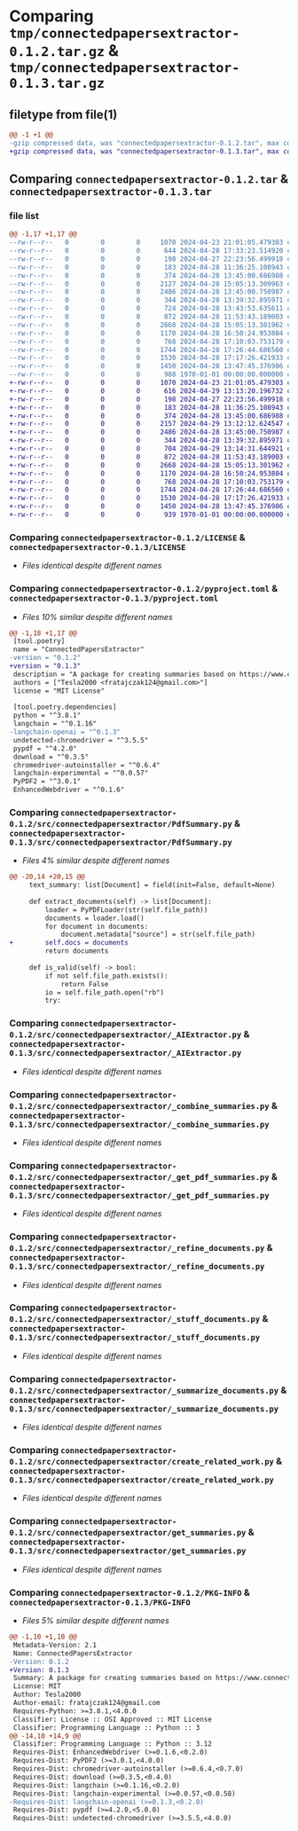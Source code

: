 # Comparing `tmp/connectedpapersextractor-0.1.2.tar.gz` & `tmp/connectedpapersextractor-0.1.3.tar.gz`

## filetype from file(1)

```diff
@@ -1 +1 @@
-gzip compressed data, was "connectedpapersextractor-0.1.2.tar", max compression
+gzip compressed data, was "connectedpapersextractor-0.1.3.tar", max compression
```

## Comparing `connectedpapersextractor-0.1.2.tar` & `connectedpapersextractor-0.1.3.tar`

### file list

```diff
@@ -1,17 +1,17 @@
--rw-r--r--   0        0        0     1070 2024-04-23 21:01:05.479303 connectedpapersextractor-0.1.2/LICENSE
--rw-r--r--   0        0        0      644 2024-04-28 17:33:23.514920 connectedpapersextractor-0.1.2/pyproject.toml
--rw-r--r--   0        0        0      198 2024-04-27 22:23:56.499918 connectedpapersextractor-0.1.2/src/connectedpapersextractor/ArticleFilter.py
--rw-r--r--   0        0        0      183 2024-04-28 11:36:25.108943 connectedpapersextractor-0.1.2/src/connectedpapersextractor/Config.py
--rw-r--r--   0        0        0      374 2024-04-28 13:45:00.686988 connectedpapersextractor-0.1.2/src/connectedpapersextractor/MainPartsExtractor.py
--rw-r--r--   0        0        0     2127 2024-04-28 15:05:13.309963 connectedpapersextractor-0.1.2/src/connectedpapersextractor/PdfSummary.py
--rw-r--r--   0        0        0     2486 2024-04-28 13:45:00.750987 connectedpapersextractor-0.1.2/src/connectedpapersextractor/_AIExtractor.py
--rw-r--r--   0        0        0      344 2024-04-28 13:39:32.895971 connectedpapersextractor-0.1.2/src/connectedpapersextractor/__init__.py
--rw-r--r--   0        0        0      724 2024-04-28 13:43:53.635611 connectedpapersextractor-0.1.2/src/connectedpapersextractor/_add_docs.py
--rw-r--r--   0        0        0      872 2024-04-28 11:53:43.189003 connectedpapersextractor-0.1.2/src/connectedpapersextractor/_combine_summaries.py
--rw-r--r--   0        0        0     2668 2024-04-28 15:05:13.301962 connectedpapersextractor-0.1.2/src/connectedpapersextractor/_get_pdf_summaries.py
--rw-r--r--   0        0        0     1170 2024-04-28 16:50:24.953804 connectedpapersextractor-0.1.2/src/connectedpapersextractor/_refine_documents.py
--rw-r--r--   0        0        0      768 2024-04-28 17:10:03.753179 connectedpapersextractor-0.1.2/src/connectedpapersextractor/_stuff_documents.py
--rw-r--r--   0        0        0     1744 2024-04-28 17:26:44.686560 connectedpapersextractor-0.1.2/src/connectedpapersextractor/_summarize_documents.py
--rw-r--r--   0        0        0     1530 2024-04-28 17:17:26.421933 connectedpapersextractor-0.1.2/src/connectedpapersextractor/create_related_work.py
--rw-r--r--   0        0        0     1450 2024-04-28 13:47:45.376986 connectedpapersextractor-0.1.2/src/connectedpapersextractor/get_summaries.py
--rw-r--r--   0        0        0      988 1970-01-01 00:00:00.000000 connectedpapersextractor-0.1.2/PKG-INFO
+-rw-r--r--   0        0        0     1070 2024-04-23 21:01:05.479303 connectedpapersextractor-0.1.3/LICENSE
+-rw-r--r--   0        0        0      616 2024-04-29 13:13:20.196732 connectedpapersextractor-0.1.3/pyproject.toml
+-rw-r--r--   0        0        0      198 2024-04-27 22:23:56.499918 connectedpapersextractor-0.1.3/src/connectedpapersextractor/ArticleFilter.py
+-rw-r--r--   0        0        0      183 2024-04-28 11:36:25.108943 connectedpapersextractor-0.1.3/src/connectedpapersextractor/Config.py
+-rw-r--r--   0        0        0      374 2024-04-28 13:45:00.686988 connectedpapersextractor-0.1.3/src/connectedpapersextractor/MainPartsExtractor.py
+-rw-r--r--   0        0        0     2157 2024-04-29 13:12:12.624547 connectedpapersextractor-0.1.3/src/connectedpapersextractor/PdfSummary.py
+-rw-r--r--   0        0        0     2486 2024-04-28 13:45:00.750987 connectedpapersextractor-0.1.3/src/connectedpapersextractor/_AIExtractor.py
+-rw-r--r--   0        0        0      344 2024-04-28 13:39:32.895971 connectedpapersextractor-0.1.3/src/connectedpapersextractor/__init__.py
+-rw-r--r--   0        0        0      704 2024-04-29 13:14:31.644921 connectedpapersextractor-0.1.3/src/connectedpapersextractor/_add_docs.py
+-rw-r--r--   0        0        0      872 2024-04-28 11:53:43.189003 connectedpapersextractor-0.1.3/src/connectedpapersextractor/_combine_summaries.py
+-rw-r--r--   0        0        0     2668 2024-04-28 15:05:13.301962 connectedpapersextractor-0.1.3/src/connectedpapersextractor/_get_pdf_summaries.py
+-rw-r--r--   0        0        0     1170 2024-04-28 16:50:24.953804 connectedpapersextractor-0.1.3/src/connectedpapersextractor/_refine_documents.py
+-rw-r--r--   0        0        0      768 2024-04-28 17:10:03.753179 connectedpapersextractor-0.1.3/src/connectedpapersextractor/_stuff_documents.py
+-rw-r--r--   0        0        0     1744 2024-04-28 17:26:44.686560 connectedpapersextractor-0.1.3/src/connectedpapersextractor/_summarize_documents.py
+-rw-r--r--   0        0        0     1530 2024-04-28 17:17:26.421933 connectedpapersextractor-0.1.3/src/connectedpapersextractor/create_related_work.py
+-rw-r--r--   0        0        0     1450 2024-04-28 13:47:45.376986 connectedpapersextractor-0.1.3/src/connectedpapersextractor/get_summaries.py
+-rw-r--r--   0        0        0      939 1970-01-01 00:00:00.000000 connectedpapersextractor-0.1.3/PKG-INFO
```

### Comparing `connectedpapersextractor-0.1.2/LICENSE` & `connectedpapersextractor-0.1.3/LICENSE`

 * *Files identical despite different names*

### Comparing `connectedpapersextractor-0.1.2/pyproject.toml` & `connectedpapersextractor-0.1.3/pyproject.toml`

 * *Files 10% similar despite different names*

```diff
@@ -1,18 +1,17 @@
 [tool.poetry]
 name = "ConnectedPapersExtractor"
-version = "0.1.2"
+version = "0.1.3"
 description = "A package for creating summaries based on https://www.connectedpapers.com/."
 authors = ["Tesla2000 <fratajczak124@gmail.com>"]
 license = "MIT License"
 
 [tool.poetry.dependencies]
 python = "^3.8.1"
 langchain = "^0.1.16"
-langchain-openai = "^0.1.3"
 undetected-chromedriver = "^3.5.5"
 pypdf = "^4.2.0"
 download = "^0.3.5"
 chromedriver-autoinstaller = "^0.6.4"
 langchain-experimental = "^0.0.57"
 PyPDF2 = "^3.0.1"
 EnhancedWebdriver = "^0.1.6"
```

### Comparing `connectedpapersextractor-0.1.2/src/connectedpapersextractor/PdfSummary.py` & `connectedpapersextractor-0.1.3/src/connectedpapersextractor/PdfSummary.py`

 * *Files 4% similar despite different names*

```diff
@@ -20,14 +20,15 @@
     text_summary: list[Document] = field(init=False, default=None)
 
     def extract_documents(self) -> list[Document]:
         loader = PyPDFLoader(str(self.file_path))
         documents = loader.load()
         for document in documents:
             document.metadata["source"] = str(self.file_path)
+        self.docs = documents
         return documents
 
     def is_valid(self) -> bool:
         if not self.file_path.exists():
             return False
         io = self.file_path.open("rb")
         try:
```

### Comparing `connectedpapersextractor-0.1.2/src/connectedpapersextractor/_AIExtractor.py` & `connectedpapersextractor-0.1.3/src/connectedpapersextractor/_AIExtractor.py`

 * *Files identical despite different names*

### Comparing `connectedpapersextractor-0.1.2/src/connectedpapersextractor/_combine_summaries.py` & `connectedpapersextractor-0.1.3/src/connectedpapersextractor/_combine_summaries.py`

 * *Files identical despite different names*

### Comparing `connectedpapersextractor-0.1.2/src/connectedpapersextractor/_get_pdf_summaries.py` & `connectedpapersextractor-0.1.3/src/connectedpapersextractor/_get_pdf_summaries.py`

 * *Files identical despite different names*

### Comparing `connectedpapersextractor-0.1.2/src/connectedpapersextractor/_refine_documents.py` & `connectedpapersextractor-0.1.3/src/connectedpapersextractor/_refine_documents.py`

 * *Files identical despite different names*

### Comparing `connectedpapersextractor-0.1.2/src/connectedpapersextractor/_stuff_documents.py` & `connectedpapersextractor-0.1.3/src/connectedpapersextractor/_stuff_documents.py`

 * *Files identical despite different names*

### Comparing `connectedpapersextractor-0.1.2/src/connectedpapersextractor/_summarize_documents.py` & `connectedpapersextractor-0.1.3/src/connectedpapersextractor/_summarize_documents.py`

 * *Files identical despite different names*

### Comparing `connectedpapersextractor-0.1.2/src/connectedpapersextractor/create_related_work.py` & `connectedpapersextractor-0.1.3/src/connectedpapersextractor/create_related_work.py`

 * *Files identical despite different names*

### Comparing `connectedpapersextractor-0.1.2/src/connectedpapersextractor/get_summaries.py` & `connectedpapersextractor-0.1.3/src/connectedpapersextractor/get_summaries.py`

 * *Files identical despite different names*

### Comparing `connectedpapersextractor-0.1.2/PKG-INFO` & `connectedpapersextractor-0.1.3/PKG-INFO`

 * *Files 5% similar despite different names*

```diff
@@ -1,10 +1,10 @@
 Metadata-Version: 2.1
 Name: ConnectedPapersExtractor
-Version: 0.1.2
+Version: 0.1.3
 Summary: A package for creating summaries based on https://www.connectedpapers.com/.
 License: MIT
 Author: Tesla2000
 Author-email: fratajczak124@gmail.com
 Requires-Python: >=3.8.1,<4.0.0
 Classifier: License :: OSI Approved :: MIT License
 Classifier: Programming Language :: Python :: 3
@@ -14,10 +14,9 @@
 Classifier: Programming Language :: Python :: 3.12
 Requires-Dist: EnhancedWebdriver (>=0.1.6,<0.2.0)
 Requires-Dist: PyPDF2 (>=3.0.1,<4.0.0)
 Requires-Dist: chromedriver-autoinstaller (>=0.6.4,<0.7.0)
 Requires-Dist: download (>=0.3.5,<0.4.0)
 Requires-Dist: langchain (>=0.1.16,<0.2.0)
 Requires-Dist: langchain-experimental (>=0.0.57,<0.0.58)
-Requires-Dist: langchain-openai (>=0.1.3,<0.2.0)
 Requires-Dist: pypdf (>=4.2.0,<5.0.0)
 Requires-Dist: undetected-chromedriver (>=3.5.5,<4.0.0)
```

